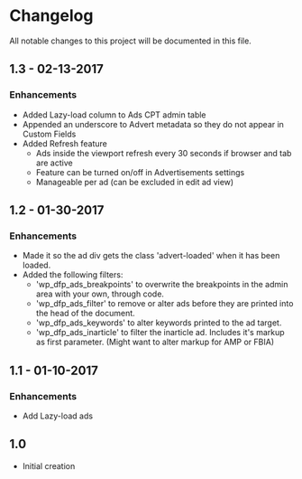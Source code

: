 # Changelog
All notable changes to this project will be documented in this file.

## 1.3 - 02-13-2017

### Enhancements
* Added Lazy-load column to Ads CPT admin table
* Appended an underscore to Advert metadata so they do not appear in Custom Fields
* Added Refresh feature
	* Ads inside the viewport refresh every 30 seconds if browser and tab are active
	* Feature can be turned on/off in Advertisements settings
	* Manageable per ad (can be excluded in edit ad view)

## 1.2 - 01-30-2017

### Enhancements
* Made it so the ad div gets the class 'advert-loaded' when it has been loaded.
* Added the following filters:
	* 'wp_dfp_ads_breakpoints' to overwrite the breakpoints in the admin area with your own, through code.
	* 'wp_dfp_ads_filter' to remove or alter ads before they are printed into the head of the document.
	* 'wp_dfp_ads_keywords' to alter keywords printed to the ad target.
	* 'wp_dfp_ads_inarticle' to filter the inarticle ad. Includes it's markup as first parameter. (Might want to alter markup for AMP or FBIA)

## 1.1 - 01-10-2017

### Enhancements
* Add Lazy-load ads

## 1.0

* Initial creation
